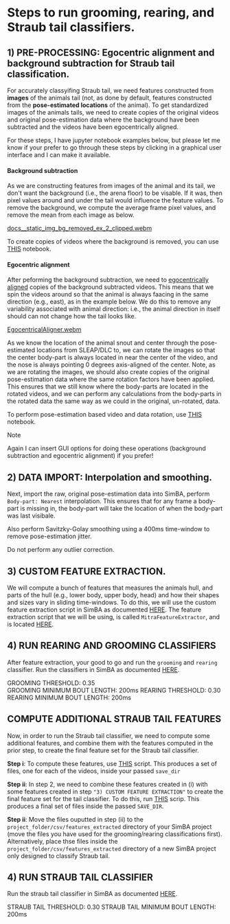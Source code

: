 # Steps to run grooming, rearing, and Straub tail classifiers. 

## 1) PRE-PROCESSING: Egocentric alignment and background subtraction for Straub tail classification. 

For accurately classyifing Straub tail, we need features constructed from **images** of the animals tail (not, as done by default, features constructed from the **pose-estimated locations** of the animal). To get standardized images of the animals 
tails, we need to create copies of the original videos and original pose-estimation data where the background have been subtracted and the videos have been egocentrically aligned. 

For these steps, I have jupyter notebook examples below, but please let me know if your prefer to go through these steps by clicking in a graphical user interface and I can make it available. 

#### Background subtraction

As we are constructing features from images of the animal and its tail, we don't want the background (i.e., the arena floor) to be visable. If it was, then pixel values around and under the tail would influence the feature values. To remove the background,
we compute the average frame pixel values, and remove the mean from each image as below.

[docs__static_img_bg_removed_ex_2_clipped.webm](https://github.com/user-attachments/assets/261c36e0-c59d-4f57-9422-430277d3b78b)

To create copies of videos where the background is removed, you can use [THIS](https://simba-uw-tf-dev.readthedocs.io/en/latest/nb/bg_remove.html) notebook.

#### Egocentric alignment

After peforming the background subtraction, we need to [egocentrically aligned](https://simba-uw-tf-dev.readthedocs.io/en/latest/simba.data_processors.html#simba.data_processors.egocentric_aligner.EgocentricalAligner) copies of the background subtracted videos. 
This means that we spin the videos around so that the animal is always faacing in the same direction (e.g., east), as in the example below. We do this to remove any variability associated with animal direction: i.e., the animal direction in itself should can not change how the tail looks like.

[EgocentricalAligner.webm](https://github.com/user-attachments/assets/7caf920b-0e86-49c2-bfde-2b606de6d6d8)

As we know the location of the animal snout and center through the pose-estimated locations from SLEAP/DLC to, we can rotate the images so that the center body-part is always located in near the center of the video, 
and the nose is always pointing 0 degrees axis-aligned of the center. Note, as we are rotating the images, we should also create copies of the original pose-estimation data where the same rotation factors have been applied. This ensures that we still know where the body-parts are 
located in the rotated videos,  and we can perform any calculations from the body-parts in the rotated data the same way as we could in the original, un-rotated, data. 

To perform pose-estimation based video and data rotation, use [THIS](https://simba-uw-tf-dev.readthedocs.io/en/latest/nb/egocentric_align.html) notebook. 

> [!NOTE] 
> Again I can insert GUI options for doing these operations (background subtraction and egocentric alignment) if you prefer!

## 2) DATA IMPORT: Interpolation and smoothing.

Next, import the raw, original pose-estimation data into SimBA, perform `Body-part: Nearest` interpolation. This ensures that for any frame a body-part is missing in, the body-part will take the location of when the body-part was last visibale. 

Also perform Savitzky-Golay smoothing using a 400ms time-window to remove pose-estimation jitter. 

Do not perform any outlier correction. 

## 3) CUSTOM FEATURE EXTRACTION.

We will compute a bunch of features that measures the animals hull, and parts of the hull (e.g., lower body, upper body, head) and how their shapes and sizes vary in sliding time-windows. To do this, we will use the 
custom feature extraction script in SimBA as documented [HERE](https://github.com/sgoldenlab/simba/blob/master/docs/extractFeatures.md). The feature extraction script that we will be using, is called `MitraFeatureExtractor`,
and is located [HERE](https://github.com/sgoldenlab/simba/blob/master/simba/sandbox/MitraFeatureExtractor.py). 

## 4) RUN REARING AND GROOMING CLASSIFIERS

After feature extraction, your good to go and run the `grooming` and `rearing` classifier. Run the classifiers
in SimBA as documented [HERE](https://github.com/sgoldenlab/simba/blob/master/docs/Scenario2.md#part-3-run-the-classifier-on-new-data).

GROOMING THRESHOLD:             0.35                                            
GROOMING MINIMUM BOUT LENGTH:   200ms
REARING THRESHOLD:              0.30
REARING MINIMUM BOUT LENGTH:    200ms

## COMPUTE ADDITIONAL STRAUB TAIL FEATURES

Now, in order to run the Straub tail classifier, we need to compute some additional features, and combine them with the 
features computed in the prior step, to create the final feature set for the Straub tail classifier.  

**Step i**: To compute these features, use [THIS](https://github.com/sgoldenlab/simba/blob/master/simba/sandbox/mitra_tail_analyzer.py)
script. This produces a set of files, one for each of the videos, inside your passed ``save_dir``

**Step ii**: In step 2, we need to combine these features created in (i) with some features created in step `"3) CUSTOM FEATURE EXTRACTION"` to create the final
feature set for the tail classifier. To do this, run [THIS](https://github.com/sgoldenlab/simba/blob/master/simba/sandbox/mitra_appand_additional.py) scrip.
This produces a final set of files inside the passed ``SAVE_DIR``.

**Step ii**: Move the files ouputted in step (ii) to the ``project_folder/csv/features_extracted`` directory of your SimBA project (move the files you have used for the grooming/rearing classifications first). 
Alternatively, place thse files inside the ``project_folder/csv/features_extracted`` directory of a new SimBA project only designed to classify Straub tail. 

## 4) RUN STRAUB TAIL CLASSIFIER

Run the straub tail classifier in SimBA as documented [HERE](https://github.com/sgoldenlab/simba/blob/master/docs/Scenario2.md#part-3-run-the-classifier-on-new-data).

STRAUB TAIL THRESHOLD:             0.30
STRAUB TAIL MINIMUM BOUT LENGTH:   200ms





















